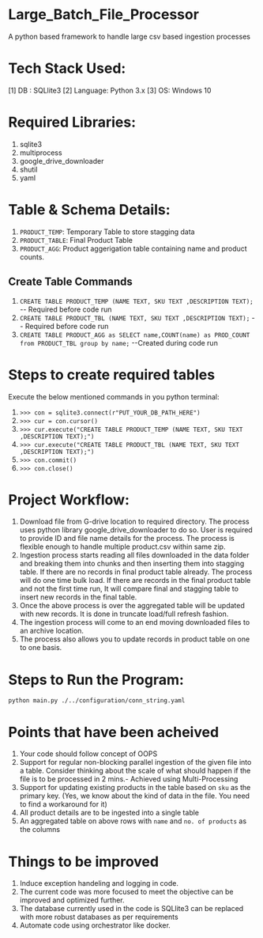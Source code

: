 # Large_Batch_File_Processor
A python based framework to handle large csv based ingestion processes

# Tech Stack Used:
  [1] DB : SQLlite3
  [2] Language: Python 3.x
  [3] OS: Windows 10

# Required Libraries:
1. sqlite3
2. multiprocess
3. google_drive_downloader
4. shutil
5. yaml

# Table & Schema Details:
1. `PRODUCT_TEMP`: Temporary Table to store stagging data 
2. `PRODUCT_TABLE`: Final Product Table
3. `PRODUCT_AGG`: Product aggerigation table containing name and product counts.

## Create Table Commands
1. `CREATE TABLE PRODUCT_TEMP (NAME TEXT, SKU TEXT ,DESCRIPTION TEXT);` -- Required before code run
2. `CREATE TABLE PRODUCT_TBL (NAME TEXT, SKU TEXT ,DESCRIPTION TEXT);`  -- Required before code run
3. `CREATE TABLE PRODUCT_AGG as SELECT name,COUNT(name) as PROD_COUNT from PRODUCT_TBL group by name;` --Created during code run

# Steps to create required tables
Execute the below mentioned commands in you python terminal:

1. `>>> con = sqlite3.connect(r"PUT_YOUR_DB_PATH_HERE")`
2. `>>> cur = con.cursor()`
3. `>>> cur.execute("CREATE TABLE PRODUCT_TEMP (NAME TEXT, SKU TEXT ,DESCRIPTION TEXT);")`
4. `>>> cur.execute("CREATE TABLE PRODUCT_TBL (NAME TEXT, SKU TEXT ,DESCRIPTION TEXT);")`
5. `>>> con.commit()`
6. `>>> con.close()`

# Project Workflow:
1. Download file from G-drive location to required directory. The process uses python library google_drive_downloader to do so. User is required to provide ID and file name details for the process. The process is flexible enough to handle multiple product.csv within same zip.
2. Ingestion process starts reading all files downloaded in the data folder and breaking them into chunks and then inserting them into stagging table. If there are no records in final product table already. The process will do one time bulk load. If there are records in the final product table and not the first time run, It will compare final and stagging table to insert new records in the final table. 
3. Once the above process is over the aggregated table will be updated with new records. It is done in truncate load/full refresh fashion.
4. The ingestion process will come to an end moving downloaded files to an archive location.
5. The process also allows you to update records in product table on one to one basis.


# Steps to Run the Program:
`python main.py ./../configuration/conn_string.yaml`

# Points that have been acheived
1. Your code should follow concept of OOPS
2. Support for regular non-blocking parallel ingestion of the given file into a table. Consider thinking about the scale of what should happen if the file is to be processed in 2 mins.- Achieved using Multi-Processing
3. Support for updating existing products in the table based on `sku` as the primary key. (Yes, we know about the kind of data in the file. You need to find a workaround for it)
4. All product details are to be ingested into a single table
5. An aggregated table on above rows with `name` and `no. of products` as the columns

# Things to be improved

1. Induce exception handeling and logging in code.
2. The current code was more focused to meet the objective can be improved and optimized further.
3. The database currently used in the code is SQLlite3 can be replaced with more robust databases as per requirements
4. Automate code using orchestrator like docker.

